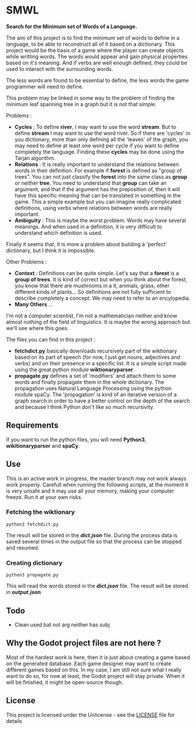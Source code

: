 # SMWL

**Search for the Minimum set of Words of a Language.**

The aim of this project is to find the minimum set of words to define in a language, to be able to reconstruct all of it based on a dictionary. This project would be the basis of a game where the player can create objects while writting words. The words would appear and gain physical properties based on it's meaning. And if verbs are well enough defined, they could be used to interact with the surrounding words.

The less words are found to be essential to define, the less words the game programmer will need to define.

This problem may be linked in some way to the problem of finding the minimum leaf spanning tree in a graph but it is not that simple.

Problems :
* **Cycles** : To define **river**, I may want to use the word **stream**. But to define **stream** I may want to use the word river. So if there are 'cycles' in you dictionary, more than only defining all the 'leaves' of the graph, you may need to define at least one word per cycle if you want to define completely the language. Finding these **cycles** may be done using the Tarjan algorithm.
* **Relations** : It is really important to understand the relations between words in their definition. For example if **forest** is defined as "group of trees". You can not just classify the **forest** into the same class as **group** or neither **tree**. You need to understand that **group** can take an argument, and that if the argument has the preposition of, then it will have this specific meaning that can be translated in something in the game. This a simple example but you can imagine really complicated definitions, using verbs where relations between words are really important.
* **Ambiguity** : This is maybe the worst problem. Words may have several meanings. And when used in a definition, it is very difficult to understand which definition is used.

Finally it seems that, it is more a problem about building a 'perfect' dictionary, but I think it is impossible.

Other Problems :

* **Context** : Definitions can be quite simple. Let's say that a **forest** is a **group of trees**. It is kind of correct but when you think about the forest, you know that there are mushrooms in a it, animals, grass, other different kinds of plants... So definitions are not fully sufficient to describe completely a concept. We may need to refer to an encylopedia.
* **Many Others** ...

I'm not a computer scientist, I'm not a mathematician neither and know almost nothing of the field of linguistics. It is maybe the wrong approach but we'll see where this goes.

The files you can find in this project :
* **fetchdict.py** basically downloads recursively part of the wiktionary based on its part of speech (for now, I just get nouns, adjectives and verbs) and on their presence in a specific list. It is a simple script made using the great python module **wiktionaryparser**.
* **propagate.py** defines a set of 'modifiers' and attach them to some words and finally propagate them in the whole dictionary. The propagation uses Natural Language Processing using the python module spaCy. The 'propagation' is kind of an iterative version of a graph search in order to have a better control on the depth of the search and because I think Python don't like so much recursivity.

## Requirements

If you want to run the python files, you will need **Python3**, **wikitionaryparser** and **spaCy**.

## Use

This is an active work in progress, the master branch may not work always work properly. Carefull when running the following scripts, at the moment it is very unsafe and it may use all your memory, making your computer freeze. Run it at your own risks.

### Fetching the wiktionary

```
python3 fetchdict.py
```
The result will be stored in the ***dict.json*** file. 
During the process data is saved several times in the output file so that the process can be stopped and resumed.

### Creating dictionary

```
python3 propagate.py
```

This will read the words stored in the ***dict.json*** file.
The result will be stored in ***output.json***.

## Todo

* Clean used bat not arg neither has subj

## Why the Godot project files are not here ?

Most of the hardest work is here, then it is just about creating a game based on the generated database. Each game designer may want to create different games based on this. In my case, I am still not sure what I really want to do so, for now at least, the Godot project will stay private. When it will be finished, it might be open-source though.

## License

This project is licensed under the Unlicense - see the [LICENSE](./LICENSE) file for details
